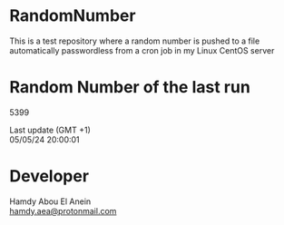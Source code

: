 # RandomNumber    
This is a test repository where a random number is pushed to a file automatically passwordless from a cron job in my Linux CentOS server    
# Random Number of the last run   
5399
      
Last update (GMT +1)    
05/05/24 20:00:01
# Developer    
Hamdy Abou El Anein   
hamdy.aea@protonmail.com
